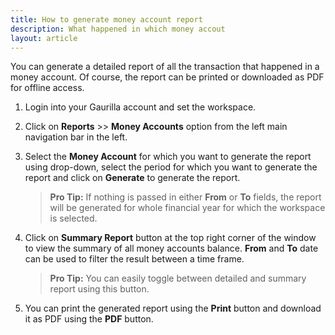 ```yaml
---
title: How to generate money account report
description: What happened in which money accout
layout: article
---
```

You can generate a detailed report of all the transaction that happened in a money account. Of course, the report can be printed or downloaded as PDF for offline access.

1. Login into your Gaurilla account and set the workspace.

2. Click on **Reports** >> **Money Accounts** option from the left main navigation bar in the left.

3. Select the **Money Account** for which you want to generate the report using drop-down, select the period for which you want to generate the report and click on **Generate** to generate the report.

	> **Pro Tip:** If nothing is passed in either **From** or **To** fields, the report will be generated for whole financial year for which the workspace is selected.

4. Click on **Summary Report** button at the top right corner of the window to view the summary of all money accounts balance. **From** and **To** date can be used to filter the result between a time frame.

	> **Pro Tip:** You can easily toggle between detailed and summary report using this button.

5. You can print the generated report using the **Print** button and download it as PDF using the **PDF** button.